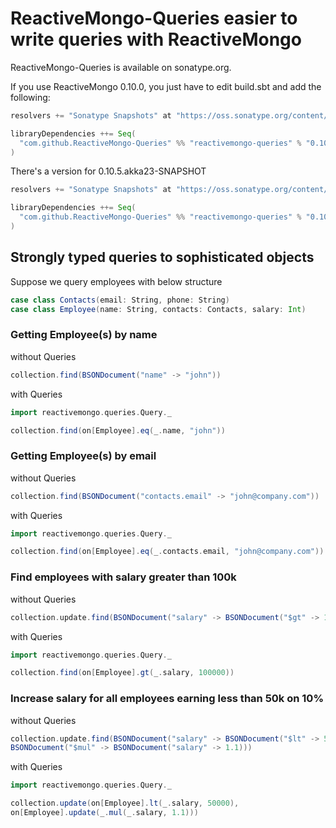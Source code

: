 # ReactiveMongo-Queries easier to write queries with ReactiveMongo

ReactiveMongo-Queries is available on sonatype.org.

If you use ReactiveMongo 0.10.0, you just have to edit build.sbt and add the following:

```scala
resolvers += "Sonatype Snapshots" at "https://oss.sonatype.org/content/repositories/snapshots/"

libraryDependencies ++= Seq(
  "com.github.ReactiveMongo-Queries" %% "reactivemongo-queries" % "0.10.0.a-SNAPSHOT"
)
```

There's a version for 0.10.5.akka23-SNAPSHOT

```scala
resolvers += "Sonatype Snapshots" at "https://oss.sonatype.org/content/repositories/snapshots/"

libraryDependencies ++= Seq(
  "com.github.ReactiveMongo-Queries" %% "reactivemongo-queries" % "0.10.5.a-SNAPSHOT"
)
```


## Strongly typed queries to sophisticated objects

Suppose we query employees with below structure
```scala
case class Contacts(email: String, phone: String)
case class Employee(name: String, contacts: Contacts, salary: Int)
```

### Getting Employee(s) by name 
without Queries

```scala
collection.find(BSONDocument("name" -> "john"))
```
with Queries

```scala
import reactivemongo.queries.Query._

collection.find(on[Employee].eq(_.name, "john"))
```

### Getting Employee(s) by email
without Queries

```scala
collection.find(BSONDocument("contacts.email" -> "john@company.com"))
```
with Queries

```scala
import reactivemongo.queries.Query._

collection.find(on[Employee].eq(_.contacts.email, "john@company.com"))
```

### Find employees with salary greater than 100k
without Queries

```scala
collection.update.find(BSONDocument("salary" -> BSONDocument("$gt" -> 100000)))
```
with Queries

```scala
import reactivemongo.queries.Query._

collection.find(on[Employee].gt(_.salary, 100000))
```


### Increase salary for all employees earning less than 50k on 10%
without Queries

```scala
collection.update.find(BSONDocument("salary" -> BSONDocument("$lt" -> 50000)), 
BSONDocument("$mul" -> BSONDocument("salary" -> 1.1)))
```
with Queries

```scala
import reactivemongo.queries.Query._

collection.update(on[Employee].lt(_.salary, 50000), 
on[Employee].update(_.mul(_.salary, 1.1)))
```
